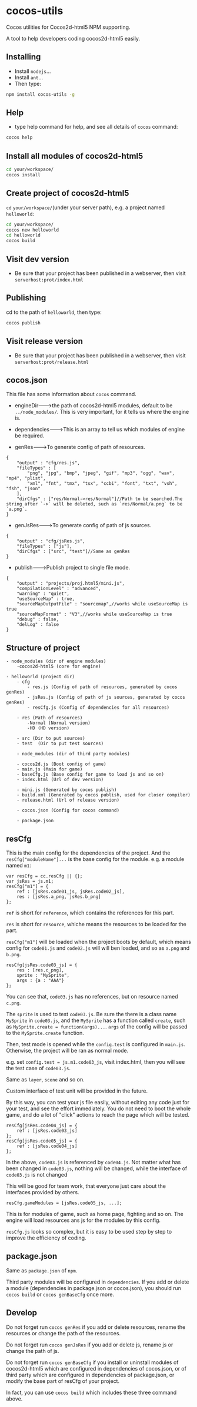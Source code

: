 cocos-utils
===========

Cocos utilities for Cocos2d-html5 NPM supporting.

A tool to help developers coding cocos2d-html5 easily.


## Installing
* Install `nodejs`...
* Install `ant`...
* Then type:

```bash
npm install cocos-utils -g
```

## Help
* type help command for help, and see all details of `cocos` command:

```bash
cocos help
```


## Install all modules of cocos2d-html5

```bash
cd your/workspace/
cocos install
```


## Create project of cocos2d-html5
`cd` `your/workspace/`(under your server path), e.g. a project named `helloworld`:

```bash
cd your/workspace/
cocos new helloworld
cd helloworld
cocos build
```

## Visit dev version
* Be sure that your project has been published in a webserver, then visit `serverhost:prot/index.html`

## Publishing
cd to the path of `helloworld`, then type:

```bash
cocos publish
```

## Visit release version
* Be sure that your project has been published in a webserver, then visit `serverhost:prot/release.html`

## cocos.json
This file has some information about `cocos` command.

* engineDir--->the path of cocos2d-html5 modules, default to be `../node_modules/`.
This is very important, for it tells us where the engine is.

* dependencies--->This is an array to tell us which modules of engine be required.

* genRes--->To generate config of path of resources.

```script
{
    "output" : "cfg/res.js",
    "fileTypes" : [
        "png", "jpg", "bmp", "jpeg", "gif", "mp3", "ogg", "wav", "mp4", "plist",
        "xml", "fnt", "tmx", "tsx", "ccbi", "font", "txt", "vsh", "fsh", "json"
    ],
    "dirCfgs" : ["res/Normal->res/Normal"]//Path to be searched.The string after `->` will be deleted, such as `res/Normal/a.png` to be `a.png`.
}
```

* genJsRes--->To generate config of path of js sources.
```script
{
    "output" : "cfg/jsRes.js",
    "fileTypes" : ["js"],
    "dirCfgs" : ["src", "test"]//Same as genRes
}
```

* publish--->Publish project to single file mode.
```script
{
    "output" : "projects/proj.html5/mini.js",
    "compilationLevel" : "advanced",
    "warning" : "quiet",
    "useSourceMap" : true,
    "sourceMapOutputFile" : "sourcemap",//works while useSourceMap is true
    "sourceMapFormat" : "V3",//works while useSourceMap is true
    "debug" : false,
    "delLog" : false
}
```

## Structure of project
```script
- node_modules (dir of engine modules)
    -cocos2d-html5 (core for engine)

- helloworld (project dir)
    - cfg
        - res.js (Config of path of resources, generated by cocos genRes)
        - jsRes.js (Config of path of js sources, generated by cocos genRes)
        - resCfg.js (Config of dependencies for all resources)

    - res (Path of resources)
        -Normal (Normal version)
        -HD (HD version)

    - src (Dir to put sources)
    - test  (Dir to put test sources)

    - node_modules (dir of third party modules)

    - cocos2d.js (Boot config of game)
    - main.js (Main for game)
    - baseCfg.js (Base config for game to load js and so on)
    - index.html (Url of dev version)

    - mini.js (Generated by cocos publish)
    - build.xml (Generated by cocos publish, used for closer compiler)
    - release.html (Url of release version)

    - cocos.json (Config for cocos command)

    - package.json
```

## resCfg
This is the main config for the dependencies of the project.
And the `resCfg["moduleName"]...` is the base config for the module. e.g. a module named `m1`:

```script
var resCfg = cc.resCfg || {};
var jsRes = js.m1;
resCfg["m1"] = {
    ref : [jsRes.code01_js, jsRes.code02_js],
    res : [jsRes.a_png, jsRes.b_png]
};
```

`ref` is short for `reference`, which contains the references for this part.

`res` is short for `resource`, whiche means the resources to be loaded for the part.

`resCfg["m1"]` will be loaded when the project boots by default,
which means config for `code01.js` and `code02.js` will will ben loaded, and so as `a.png` and `b.png`.

```script
resCfg[jsRes.code03_js] = {
    res : [res.c_png],
    sprite : "MySprite",
    args : {a : "AAA"}
};
```

You can see that, `code03.js` has no references, but on resource named `c.png`.

The `sprite` is used to test `code03.js`.
Be sure the there is a class name `MySprite` in `code03.js`,
and the `MySprite` has a function called `create`, such as `MySprite.create = function(args)...`.
`args` of the config will be passed to the `MySprite.create` function.

Then, test mode is opened while the `config.test` is configured in `main.js`.
Otherwise, the project will be ran as normal mode.

e.g. set `config.test = js.m1.code03_js`, visit index.html, then you will see the test case of `code03.js`.

Same as `layer`, `scene` and so on.

Custom interface of test unit will be provided in the future.

By this way, you can test your js file easily, without editing any code just for your test,
and see the effort immediately.
You do not need to boot the whole game, and do a lot of "click" actions to reach the page which will be tested.



```script
resCfg[jsRes.code04_js] = {
    ref : [jsRes.code03_js]
};
resCfg[jsRes.code05_js] = {
    ref : [jsRes.code04_js]
};
```

In the above, `code03.js` is referenced by `code04.js`.
Not matter what has been changed in `code03.js`, nothing will be changed, while the interface of `code03.js` is not changed

This will be good for team work, that everyone just care about the interfaces provided by others.


```script
resCfg.gameModules = [jsRes.code05_js, ...];
```

This is for modules of game, such as home page, fighting and so on.
The engine will load resources ans js for the modules by this config.

`resCfg.js` looks so complex, but it is easy to be used step by step to improve the efficiency of coding.

## package.json
Same as `package.json` of `npm`.

Third party modules will be configured in `dependencies`.
If you add or delete a module (dependencies in package.json or cocos.json),
you should run `cocos build` or `cocos genBaseCfg` once more.


## Develop
Do not forget run `cocos genRes` if you add or delete resources, rename the resources or change the path of the resources.

Do not forget run `cocos genJsRes` if you add or delete js, rename js or change the path of js.

Do not forget run `cocos genBaseCfg` if you install or uninstall modules of cocos2d-html5 which are configured in dependencies of cocos.json,
or of third party which are configured in dependencies of package.json, or modify the base part of resCfg of your project.

In fact, you can use `cocos build` which includes these three command above.